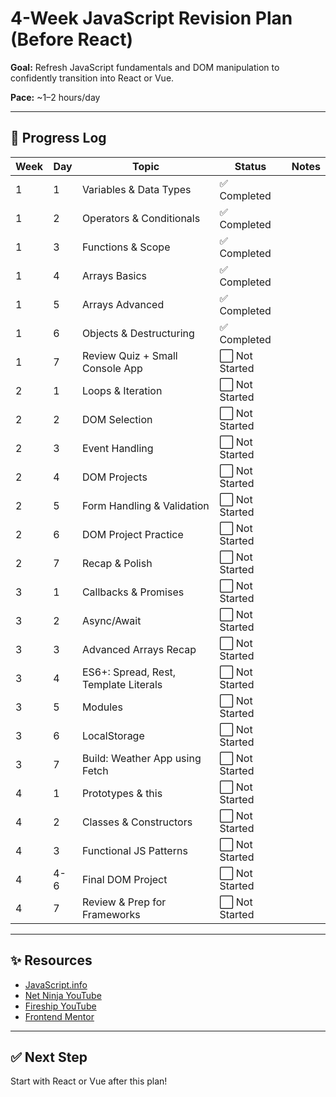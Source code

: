 # 4-Week JavaScript Revision Plan (Before React)

**Goal:** Refresh JavaScript fundamentals and DOM manipulation to confidently transition into React or Vue.

**Pace:** ~1–2 hours/day

---

## 📅 Progress Log

| Week | Day | Topic | Status | Notes |
|------|-----|-------|--------|-------|
| 1    | 1   | Variables & Data Types | ✅  Completed |  |
| 1    | 2   | Operators & Conditionals | ✅   Completed |  |
| 1    | 3   | Functions & Scope | ✅   Completed |  |
| 1    | 4   | Arrays Basics | ✅   Completed |  |
| 1    | 5   | Arrays Advanced | ✅   Completed |  |
| 1    | 6   | Objects & Destructuring | ✅   Completed |  |
| 1    | 7   | Review Quiz + Small Console App | ⬜ Not Started |  |
| 2    | 1   | Loops & Iteration | ⬜ Not Started |  |
| 2    | 2   | DOM Selection | ⬜ Not Started |  |
| 2    | 3   | Event Handling | ⬜ Not Started |  |
| 2    | 4   | DOM Projects | ⬜ Not Started |  |
| 2    | 5   | Form Handling & Validation | ⬜ Not Started |  |
| 2    | 6   | DOM Project Practice | ⬜ Not Started |  |
| 2    | 7   | Recap & Polish | ⬜ Not Started |  |
| 3    | 1   | Callbacks & Promises | ⬜ Not Started |  |
| 3    | 2   | Async/Await | ⬜ Not Started |  |
| 3    | 3   | Advanced Arrays Recap | ⬜ Not Started |  |
| 3    | 4   | ES6+: Spread, Rest, Template Literals | ⬜ Not Started |  |
| 3    | 5   | Modules | ⬜ Not Started |  |
| 3    | 6   | LocalStorage | ⬜ Not Started |  |
| 3    | 7   | Build: Weather App using Fetch | ⬜ Not Started |  |
| 4    | 1   | Prototypes & this | ⬜ Not Started |  |
| 4    | 2   | Classes & Constructors | ⬜ Not Started |  |
| 4    | 3   | Functional JS Patterns | ⬜ Not Started |  |
| 4    | 4-6 | Final DOM Project | ⬜ Not Started |  |
| 4    | 7   | Review & Prep for Frameworks | ⬜ Not Started |  |

---

## ✨ Resources

- [JavaScript.info](https://javascript.info)
- [Net Ninja YouTube](https://www.youtube.com/c/TheNetNinja)
- [Fireship YouTube](https://www.youtube.com/c/Fireship)
- [Frontend Mentor](https://www.frontendmentor.io/)

---

## ✅ Next Step

Start with React or Vue after this plan!
